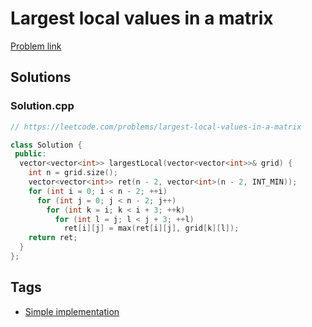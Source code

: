 # Largest local values in a matrix

[Problem link](https://leetcode.com/problems/largest-local-values-in-a-matrix)

## Solutions


### Solution.cpp
```cpp
// https://leetcode.com/problems/largest-local-values-in-a-matrix

class Solution {
 public:
  vector<vector<int>> largestLocal(vector<vector<int>>& grid) {
    int n = grid.size();
    vector<vector<int>> ret(n - 2, vector<int>(n - 2, INT_MIN));
    for (int i = 0; i < n - 2; ++i)
      for (int j = 0; j < n - 2; j++)
        for (int k = i; k < i + 3; ++k)
          for (int l = j; l < j + 3; ++l)
            ret[i][j] = max(ret[i][j], grid[k][l]);
    return ret;
  }
};
```
## Tags

* [Simple implementation](/Collections/simple-implementation.md#simple-implementation)

